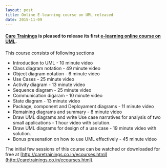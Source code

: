 ```yaml
---
layout: post
title: Online E-learning course on UML released
date: 2015-11-09
---
```

#### [Care Trainings](http://caretrainings.co.in/) is pleased to release its first [e-learning online course on UML](http://caretrainings.co.in/ecourses.html).

This course consists of following sections
* Introduction to UML - 10 minute video
* Class diagram notation - 49 minute video
* Object diagram notation - 6 minute video
* Use Cases - 25 minute video
* Activity diagram - 13 minute video
* Sequence diagram - 25 minute video
* Communication digaram - 10 minute video
* State diagram - 13 minute video
* Package, component and Deployament diagrams - 11 minute video
* Remaining diagrams and summary - 8 minute video
* Draw UML diagrams and write Use case narratives for analysis of two small applications - 1 hour video with solution.
* Draw UML diagrams for design of a use case - 19 minute video with solution.
* Bonus presenation on how to use UML effectively - 45 minute video

The initial few sessions of this course can be watched or downloaded for free at [http://caretrainings.co.in/ecourses.html](http://caretrainings.co.in/ecourses.html).


